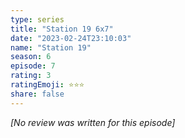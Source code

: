 ```yaml
---
type: series
title: "Station 19 6x7"
date: "2023-02-24T23:10:03"
name: "Station 19"
season: 6
episode: 7
rating: 3
ratingEmoji: ⭐️⭐️⭐️
share: false
---
```


*[No review was written for this episode]*
